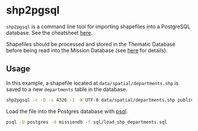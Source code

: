# shp2pgsql

`shp2pgsql` is a command line tool for importing shapefiles into a PostgreSQL database. See the cheatsheet [here](http://www.bostongis.com/pgsql2shp_shp2pgsql_quickguide_20.bqg).

Shapefiles should be processed and stored in the Thematic Database before being read into the Mission Database (see [here](../../usage/update-thematicdb.md#add-spatial-data) for details).

## Usage

In this example, a shapefile located at `data/spatial/departments.shp` is saved to a new `departments` table in the database.

```bash
shp2pgsql -c -D -s 4326 -I -W UTF-8 data/spatial/departments.shp public.departments > sql/load_shp_departments.sql
```

Load the file into the Postgres database with [psql](psql.md).

```bash
psql -U postgres -d missiondb -f sql/load_shp_departments.sql
```
